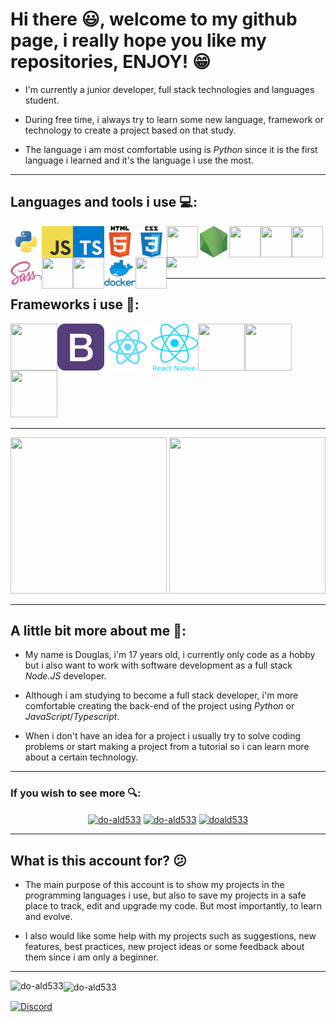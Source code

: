 # Hi there :smiley:, welcome to my github page, i really hope you like my repositories, ENJOY! :grin:

-   I'm currently a junior developer, full stack technologies and languages student.

-   During free time, i always try to learn some new language, framework or technology to create a project based on that study.

-   The language i am most comfortable using is _Python_ since it is the first language i learned and it's the language i use the most.

---

## Languages and tools i use :computer::

<img align="left" width="50" height="50" src="https://raw.githubusercontent.com/github/explore/80688e429a7d4ef2fca1e82350fe8e3517d3494d/topics/python/python.png"/> <img align="left" width="50" height="50" src="https://raw.githubusercontent.com/github/explore/80688e429a7d4ef2fca1e82350fe8e3517d3494d/topics/javascript/javascript.png"> <img align="left" width="50" height="50" src="https://raw.githubusercontent.com/github/explore/80688e429a7d4ef2fca1e82350fe8e3517d3494d/topics/typescript/typescript.png"> <img align="left" width="50" height="50" src="https://raw.githubusercontent.com/github/explore/80688e429a7d4ef2fca1e82350fe8e3517d3494d/topics/html/html.png"/> <img align="left" width="50" height="50" src="https://raw.githubusercontent.com/github/explore/80688e429a7d4ef2fca1e82350fe8e3517d3494d/topics/css/css.png"/> <img align="left" width="50" height="50" src="https://camo.githubusercontent.com/6bf8dcb7e2802232ad92cf5d562ebf153d858ed302b441e47b35e703b04bdaf6/68747470733a2f2f64656e6f6c69622e6769746875622e696f2f686967682d7265732d64656e6f2d6c6f676f2f64656e6f5f68722e706e67" > <img align="left" width="50" height="50" src="https://raw.githubusercontent.com/github/explore/80688e429a7d4ef2fca1e82350fe8e3517d3494d/topics/nodejs/nodejs.png"/> <img align="left" width="50" height="50" src="https://img.icons8.com/color/452/mongodb.png"> <img align="left" width="50" height="50" src="https://seeklogo.com/images/Y/yarn-logo-F5E7A65FA2-seeklogo.com.png" ><img align="left" width="50" height="50" src="https://toppng.com/uploads/preview/mysql-logo-vector-free-download-11573934106vmvysk1ovw.png"> <img align="left" width="50" height="50" src="https://raw.githubusercontent.com/github/explore/80688e429a7d4ef2fca1e82350fe8e3517d3494d/topics/sass/sass.png"> <img align="left" width="50" height="50" src="https://iconape.com/wp-content/png_logo_vector/postman.png" > <img align="left" width="50" height="50" src="https://upload.wikimedia.org/wikipedia/commons/thumb/1/17/GraphQL_Logo.svg/1200px-GraphQL_Logo.svg.png"> <img align="left" width="50" height="50" src="https://raw.githubusercontent.com/github/explore/80688e429a7d4ef2fca1e82350fe8e3517d3494d/topics/docker/docker.png"> <img align="left" width="50" height="50" src="https://encrypted-tbn0.gstatic.com/images?q=tbn:ANd9GcRTo7g2awb7dh0chUZwnXmX0yKp9mmgyOj51dNFSR0ojfvr9HzQ20wzI0JLlmIfxFLotGc&usqp=CAU" > <img aling="left" width="" height="50" src="https://blog.golang.org/go-brand/Go-Logo/PNG/Go-Logo_Aqua.png"/>

---

## Frameworks i use :floppy_disk::

<img align="left" width="75" height="75" src="https://miro.medium.com/max/700/1*Q5EUk28Xc3iCDoMSkrd1_w.png"/> <img align="left" width="75" height="75" src="https://raw.githubusercontent.com/github/explore/80688e429a7d4ef2fca1e82350fe8e3517d3494d/topics/bootstrap/bootstrap.png" > <img align="left" width="75" height="75" src="https://raw.githubusercontent.com/github/explore/80688e429a7d4ef2fca1e82350fe8e3517d3494d/topics/react/react.png" > <img align="left" width="75" height="75" src="./images/react-native.png" > <img align="left" width="75" height="75" src="https://cdn.freebiesupply.com/logos/large/2x/jest-logo-svg-vector.svg"> <img align="left" width="75" height="75" src="https://pngimage.net/wp-content/uploads/2018/05/express-js-png-5.png"> <img alig="left" width="75" height="75" src="https://seeklogo.com/images/N/nestjs-logo-09342F76C0-seeklogo.com.png" >

---

<p align="center">
    <img width="250" height="250" src="https://octodex.github.com/images/daftpunktocat-guy.gif"/>
    <img width="250" height="250" src="https://octodex.github.com/images/daftpunktocat-thomas.gif">
</p>

---

## A little bit more about me :page_facing_up::

- My name is Douglas, i'm 17 years old, i currently only code as a hobby but i also want to work with software development as a full stack *Node.JS* developer.

- Although i am studying to become a full stack developer, i'm more comfortable creating the back-end of the project using _Python_ or _JavaScript_/_Typescript_.

- When i don't have an idea for a project i usually try to solve coding problems or start making a project from a tutorial so i can learn more about a certain technology.

---

### If you wish to see more :mag::

<p align="center">
    <a href="https://twitter.com/DAld533" target="blank"><img align="center" src="https://cdn.jsdelivr.net/npm/simple-icons@3.0.1/icons/twitter.svg" alt="do-ald533" height="30" width="30"/></a>
    <a href="https://dev.to/dald533" target="blank"><img align="center" src="https://cdn.jsdelivr.net/npm/simple-icons@3.0.1/icons/dev-dot-to.svg" alt="do-ald533" height="30" width="30"/></a>
    <a href="https://hub.docker.com/u/doald533" target="blank"><img align="center" src="https://cdn.jsdelivr.net/npm/simple-icons@3.0.1/icons/docker.svg" alt="doald533" height="30" width="30"/></a> 
</p>


---

## What is this account for? :confused:

-   The main purpose of this account is to show my projects in the programming languages i use, but also to save my projects in a safe place to track, edit and upgrade my code. But most importantly, to learn and evolve.

-   I also would like some help with my projects such as suggestions, new features, best practices, new project ideas or some feedback about them since i am only a beginner.

---

<img align="left" src="https://github-readme-stats.vercel.app/api/top-langs/?username=do-ald533&layout=compact&hide=html" alt="do-ald533" />
<img align="center" src="https://github-readme-stats.vercel.app/api?username=do-ald533&show_icons=true" alt="do-ald533" width="420" />
 
 [![Discord](https://img.shields.io/static/v1?label=&logo=discord&message=do-ald533%230840&logoColor=ffffff&color=7389D8&labelColor=6A7EC2)](https://discord.com/channels/@me/650426162291408896)
